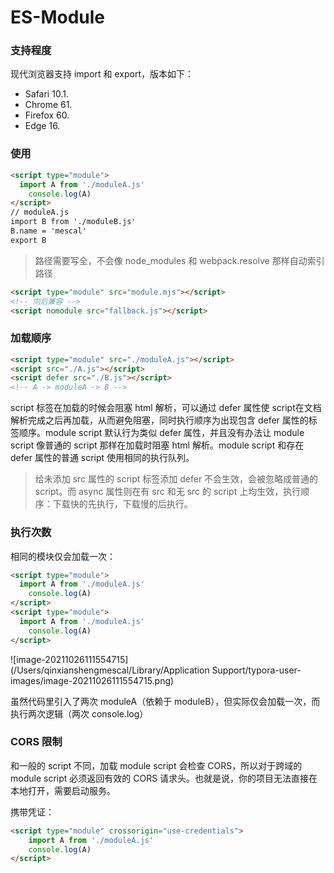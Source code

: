# ES-Module

### 支持程度

现代浏览器支持 import 和 export，版本如下：

- Safari 10.1.
- Chrome 61.
- Firefox 60.
- Edge 16.

### 使用

```html
<script type="module">
  import A from './moduleA.js'
	console.log(A)
</script>
// moduleA.js
import B from './moduleB.js'
B.name = 'mescal'
export B
```

> 路径需要写全，不会像 node_modules 和 webpack.resolve 那样自动索引路径

```html
<script type="module" src="module.mjs"></script>
<!-- 向后兼容 -->
<script nomodule src="fallback.js"></script>
```

### 加载顺序

```html
<script type="module" src="./moduleA.js"></script>
<script src="./A.js"></script>
<script defer src="./B.js"></script>
<!-- A -> moduleA -> B -->
```

script 标签在加载的时候会阻塞 html 解析，可以通过 defer 属性使 script在文档解析完成之后再加载，从而避免阻塞，同时执行顺序为出现包含 defer 属性的标签顺序。module script 默认行为类似 defer 属性，并且没有办法让 module script 像普通的 script 那样在加载时阻塞 html 解析。module script 和存在 defer 属性的普通 script 使用相同的执行队列。

> 给未添加 src 属性的 script 标签添加 defer 不会生效，会被忽略成普通的 script。而 async 属性则在有 src 和无 src 的 script 上均生效，执行顺序：下载快的先执行，下载慢的后执行。

### 执行次数

相同的模块仅会加载一次：

```html
<script type="module">
  import A from './moduleA.js'
	console.log(A)
</script>
<script type="module">
  import A from './moduleA.js'
	console.log(A)
</script>
```

![image-20211026111554715](/Users/qinxianshengmescal/Library/Application Support/typora-user-images/image-20211026111554715.png)



虽然代码里引入了两次 moduleA（依赖于 moduleB），但实际仅会加载一次，而执行两次逻辑（两次 console.log）

### CORS 限制

和一般的 script 不同，加载 module script 会检查 CORS，所以对于跨域的 module script 必须返回有效的 CORS 请求头。也就是说，你的项目无法直接在本地打开，需要启动服务。

携带凭证：

```html
<script type="module" crossorigin="use-credentials">
	import A from './moduleA.js'
	console.log(A)
</script>
```

